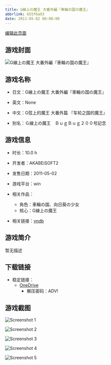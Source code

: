 ```yaml
---
title: G線上の魔王 大番外編『車輪の国の魔王』
abbrlink: 655f6a93
date: 2011-05-02 00:00:00
---
```

[编辑此页面](https://github.com/ACG-3/ADV3-source/blob/main/source/_posts/games/G%E7%B7%9A%E4%B8%8A%E3%81%AE%E9%AD%94%E7%8E%8B%20%E5%A4%A7%E7%95%AA%E5%A4%96%E7%B7%A8%E3%80%8E%E8%BB%8A%E8%BC%AA%E3%81%AE%E5%9B%BD%E3%81%AE%E9%AD%94%E7%8E%8B%E3%80%8F.md)

## 游戏封面

![G線上の魔王 大番外編『車輪の国の魔王』](https://pan.timero.xyz/onedrive/img_lib_001/G%E7%B7%9A%E4%B8%8A%E3%81%AE%E9%AD%94%E7%8E%8B%20%E5%A4%A7%E7%95%AA%E5%A4%96%E7%B7%A8%E3%80%8E%E8%BB%8A%E8%BC%AA%E3%81%AE%E5%9B%BD%E3%81%AE%E9%AD%94%E7%8E%8B%E3%80%8F_cover.avif)


## 游戏名称

- 日文：G線上の魔王 大番外編『車輪の国の魔王』
- 英文：None
- 中文：G弦上的魔王 大番外篇 『车轮之国的魔王』

- 别名：Ｇ線上の魔王　ＢｕｇＢｕｇ２００号記念


## 游戏信息

- 时长：10.0 h
- 开发者：AKABEiSOFT2
- 发售日期：2011-05-02
- 游戏平台：win
- 相关作品：
   - 角色：車輪の国、向日葵の少女
   - 核心：G線上の魔王

- 相关链接：[vndb](https://vndb.org/v20273)


## 游戏简介

暂无描述


## 下载链接

- 稳定链接：
    - [OneDrive](https://pan.timero.xyz/onedrive/adv_lib_001/G%E7%B7%9A%E4%B8%8A%E3%81%AE%E9%AD%94%E7%8E%8B%20%E5%A4%A7%E7%95%AA%E5%A4%96%E7%B7%A8%E3%80%8E%E8%BB%8A%E8%BC%AA%E3%81%AE%E5%9B%BD%E3%81%AE%E9%AD%94%E7%8E%8B%E3%80%8F)
        - 解压密码：ADV!



## 游戏截图


![Screenshot 1](https://pan.timero.xyz/onedrive/img_lib_001/G%E7%B7%9A%E4%B8%8A%E3%81%AE%E9%AD%94%E7%8E%8B%20%E5%A4%A7%E7%95%AA%E5%A4%96%E7%B7%A8%E3%80%8E%E8%BB%8A%E8%BC%AA%E3%81%AE%E5%9B%BD%E3%81%AE%E9%AD%94%E7%8E%8B%E3%80%8F_Screenshot_1.avif)

![Screenshot 2](https://pan.timero.xyz/onedrive/img_lib_001/G%E7%B7%9A%E4%B8%8A%E3%81%AE%E9%AD%94%E7%8E%8B%20%E5%A4%A7%E7%95%AA%E5%A4%96%E7%B7%A8%E3%80%8E%E8%BB%8A%E8%BC%AA%E3%81%AE%E5%9B%BD%E3%81%AE%E9%AD%94%E7%8E%8B%E3%80%8F_Screenshot_2.avif)

![Screenshot 3](https://pan.timero.xyz/onedrive/img_lib_001/G%E7%B7%9A%E4%B8%8A%E3%81%AE%E9%AD%94%E7%8E%8B%20%E5%A4%A7%E7%95%AA%E5%A4%96%E7%B7%A8%E3%80%8E%E8%BB%8A%E8%BC%AA%E3%81%AE%E5%9B%BD%E3%81%AE%E9%AD%94%E7%8E%8B%E3%80%8F_Screenshot_3.avif)

![Screenshot 4](https://pan.timero.xyz/onedrive/img_lib_001/G%E7%B7%9A%E4%B8%8A%E3%81%AE%E9%AD%94%E7%8E%8B%20%E5%A4%A7%E7%95%AA%E5%A4%96%E7%B7%A8%E3%80%8E%E8%BB%8A%E8%BC%AA%E3%81%AE%E5%9B%BD%E3%81%AE%E9%AD%94%E7%8E%8B%E3%80%8F_Screenshot_4.avif)

![Screenshot 5](https://pan.timero.xyz/onedrive/img_lib_001/G%E7%B7%9A%E4%B8%8A%E3%81%AE%E9%AD%94%E7%8E%8B%20%E5%A4%A7%E7%95%AA%E5%A4%96%E7%B7%A8%E3%80%8E%E8%BB%8A%E8%BC%AA%E3%81%AE%E5%9B%BD%E3%81%AE%E9%AD%94%E7%8E%8B%E3%80%8F_Screenshot_5.avif)

